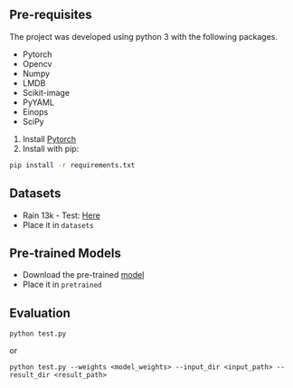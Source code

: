 
<!-- ## Training

1. To download Rain13K training and testing data

2. To train Restormer with default settings
```
train.sh Deraining/Options/Deraining_Restormer.yml
```

**Note:** The above training script uses 8 GPUs by default. To use any other number of GPUs, modify [Restormer/train.sh](../train.sh) and [Deraining/Options/Deraining_Restormer.yml](config.yml)
-->

## Pre-requisites
The project was developed using python 3 with the following packages.
- Pytorch
- Opencv
- Numpy
- LMDB
- Scikit-image
- PyYAML
- Einops
- SciPy

1. Install [Pytorch](https://pytorch.org/get-started/locally/)
2. Install with pip:
```bash
pip install -r requirements.txt
```

## Datasets
- Rain 13k - Test: [Here](https://drive.google.com/drive/folders/1PDWggNh8ylevFmrjo-JEvlmqsDlWWvZs)
- Place it in `datasets`

## Pre-trained Models
- Download the pre-trained [model](https://drive.google.com/drive/folders/1ZEDDEVW0UgkpWi-N4Lj_JUoVChGXCu_u?usp=sharing)
- Place it in `pretrained`

## Evaluation
```
python test.py
```
or
```
python test.py --weights <model_weights> --input_dir <input_path> --result_dir <result_path>
```

<!--
#### To reproduce PSNR/SSIM scores

```
evaluate_PSNR_SSIM.py (not yet)
```
-->
